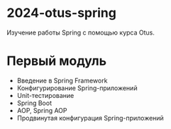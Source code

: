 # 2024-otus-spring
Изучение работы Spring с помощью курса Otus.

# Первый модуль
- Введение в Spring Framework
- Конфигурирование Spring-приложений
- Unit-тестирование
- Spring Boot
- AOP, Spring AOP
- Продвинутая конфигурация Spring-приложений
